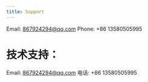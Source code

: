 ```yaml
---
title: Support
---
```



Email: 867924294@qq.com
Phone: +86 13580505995

# 技术支持：

Email: 867924294@qq.com
电话: +86 13580505995



